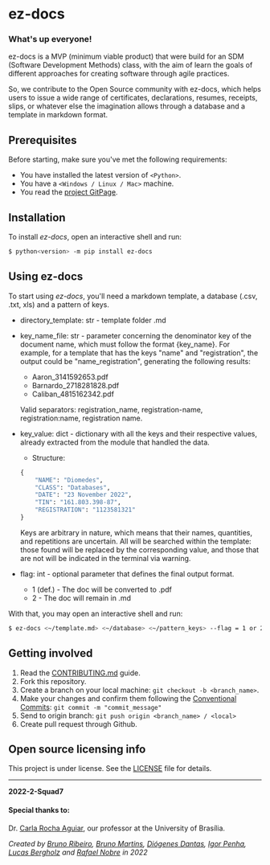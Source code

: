 # ez-docs

### What's up everyone!

ez-docs is a MVP (minimum viable product) that were build for an SDM (Software Development Methods) class, with the aim of learn the goals of different approaches for creating software through agile practices.

So, we contribute to the Open Source community with ez-docs, which helps users to issue a wide range of certificates, declarations, resumes, receipts, slips, or whatever else the imagination allows through a database and a template in markdown format.

## Prerequisites

Before starting, make sure you've met the following requirements:
* You have installed the latest version of `<Python>`.
* You have a `<Windows / Linux / Mac>` machine.
* You read the [project GitPage](https://fga-eps-mds.github.io/2022-2-Squad07/index.html).


## Installation

To install *ez-docs*, open an interactive shell and run:
```bash
$ python<version> -m pip install ez-docs
```

## Using ez-docs

To start using *ez-docs*, you'll need a markdown template, a database (.csv, .txt, xls) and a pattern of keys.

* directory_template: str - template folder .md
* key_name_file: str - parameter concerning the denominator key of the document name, which must follow the format {key_name}.
For example, for a template that has the keys "name" and "registration", the output could be "name_registration", generating the following results:
    - Aaron_3141592653.pdf
    - Barnardo_2718281828.pdf
    - Caliban_4815162342.pdf

    Valid separators: registration_name, registration-name, registration:name, registration name.
* key_value: dict - dictionary with all the keys and their respective values, already extracted from the module that handled
	the data.
    - Structure:
    ```python
    {
        "NAME": "Diomedes",
        "CLASS": "Databases",
        "DATE": "23 November 2022",
        "TIN": "161.803.398-87",
        "REGISTRATION": "1123581321"
    }
    ```
    Keys are arbitrary in nature, which means that their names, quantities, and repetitions are uncertain. All will be searched within the template: those found will be replaced by the corresponding value, and those that are not will be indicated in the terminal via warning.
* flag: int - optional parameter that defines the final output format.
    - 1 (def.) - The doc will be converted to .pdf
    - 2 - The doc will remain in .md

With that, you may open an interactive shell and run:
```bash
$ ez-docs <~/template.md> <~/database> <~/pattern_keys> --flag = 1 or 2
```


## Getting involved
1. Read the [CONTRIBUTING.md](docs/CONTRIBUTING.md) guide.
2. Fork this repository.
3. Create a branch on your local machine: `git checkout -b <branch_name>`.
4. Make your changes and confirm them following the [Conventional Commits](https://www.conventionalcommits.org/en/v1.0.0/): `git commit -m "commit_message"`
5. Send to origin branch: `git push origin <branch_name> / <local>`
6. Create pull request through Github.


## Open source licensing info

This project is under license. See the [LICENSE](LICENSE) file for details.

---
**2022-2-Squad7**  

#### Special thanks to:
Dr. [Carla Rocha Aguiar](https://github.com/RochaCarla), our professor at the University of Brasília.


*Created by [Bruno Ribeiro](https://github.com/BrunoRiibeiro), [Bruno Martins](https://github.com/gitbmvb), [Diógenes Dantas](https://github.com/diogjunior100), [Igor Penha](https://github.com/igorpenhaa), [Lucas Bergholz](https://github.com/LucasBergholz) and [Rafael Nobre](https://github.com/RafaelN0bre) in 2022*
